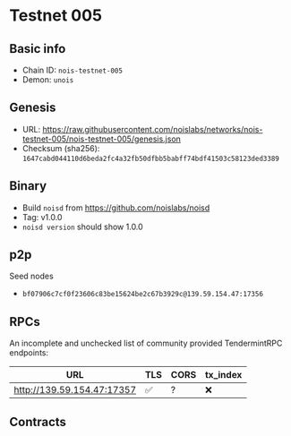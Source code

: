# Testnet 005

## Basic info

- Chain ID: `nois-testnet-005`
- Demon: `unois`

## Genesis

- URL:
  <https://raw.githubusercontent.com/noislabs/networks/nois-testnet-005/nois-testnet-005/genesis.json>
- Checksum (sha256):
  `1647cabd044110d6beda2fc4a32fb50dfbb5babff74bdf41503c58123ded3389`

## Binary

- Build `noisd` from <https://github.com/noislabs/noisd>
- Tag: v1.0.0
- `noisd version` should show 1.0.0

## p2p

Seed nodes

- `bf07906c7cf0f23606c83be15624be2c67b3929c@139.59.154.47:17356`

## RPCs

An incomplete and unchecked list of community provided TendermintRPC endpoints:

| URL                        | TLS | CORS | tx_index |
| -------------------------- | --- | ---- | -------- |
| http://139.59.154.47:17357 | ✅  | ?    | ❌       |

## Contracts
